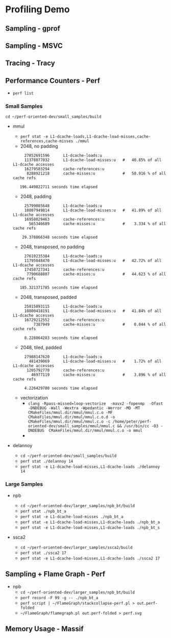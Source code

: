 # Profiling Demo



## Sampling - gprof

## Sampling - MSVC

## Tracing - Tracy

## Performance Counters - Perf

* `perf list`

### Small Samples

`cd ~/perf-oriented-dev/small_samples/build`

* mmul
  - `perf stat -e L1-dcache-loads,L1-dcache-load-misses,cache-references,cache-misses ./mmul`
  - 2048, no padding
  ```
       27852691596      L1-dcache-loads:u                                           
       11378077032      L1-dcache-load-misses:u   #   40.85% of all L1-dcache accesses
       16279503294      cache-references:u                                          
        8288921218      cache-misses:u            #   50.916 % of all cache refs    

     196.449822711 seconds time elapsed
  ```
  - 2048, padding
  ```
       25799085648      L1-dcache-loads:u                                           
       10807949814      L1-dcache-load-misses:u   #   41.89% of all L1-dcache accesses
       16958029463      cache-references:u                                          
         565346689      cache-misses:u            #    3.334 % of all cache refs    

      29.378866348 seconds time elapsed
  ```
  - 2048, transposed, no padding
  ```
       27610235384      L1-dcache-loads:u                                           
       11795048470      L1-dcache-load-misses:u   #   42.72% of all L1-dcache accesses
       17458727341      cache-references:u                                          
        7790688807      cache-misses:u            #   44.623 % of all cache refs    

     185.321371785 seconds time elapsed
  ```
  - 2048, transposed, padded
  ```
       25815093115      L1-dcache-loads:u                                           
       10800418191      L1-dcache-load-misses:u   #   41.84% of all L1-dcache accesses
       16729212552      cache-references:u                                          
           7387949      cache-misses:u            #    0.044 % of all cache refs    

       8.228864283 seconds time elapsed
  ```
  - 2048, tiled, padded
  ```
       27988147620      L1-dcache-loads:u                                           
         481439069      L1-dcache-load-misses:u   #    1.72% of all L1-dcache accesses
        1205792770      cache-references:u                                          
          46977119      cache-misses:u            #    3.896 % of all cache refs    

       4.226429780 seconds time elapsed
  ```
  - vectorization
    * `clang -Rpass-missed=loop-vectorize  -mavx2 -fopenmp  -Ofast -DNDEBUG -Wall -Wextra -Wpedantic -Werror -MD -MT CMakeFiles/mmul.dir/mmul/mmul.c.o -MF CMakeFiles/mmul.dir/mmul/mmul.c.o.d -o CMakeFiles/mmul.dir/mmul/mmul.c.o -c /home/peter/perf-oriented-dev/small_samples/mmul/mmul.c && /usr/bin/cc -O3 -DNDEBUG  CMakeFiles/mmul.dir/mmul/mmul.c.o -o mmul`
    * 

* delannoy
  - `cd ~/perf-oriented-dev/small_samples/build`
  - `perf stat ./delannoy 14`
  - `perf stat -e L1-dcache-load-misses,L1-dcache-loads ./delannoy 14`

### Large Samples

* npb
  - `cd ~/perf-oriented-dev/larger_samples/npb_bt/build`
  - `perf stat ./npb_bt_a`
  - `perf stat -e L1-dcache-load-misses ./npb_bt_a`
  - `perf stat -e L1-dcache-load-misses,L1-dcache-loads ./npb_bt_a`
  - `perf stat -e L1-dcache-load-misses,L1-dcache-loads ./npb_bt_s`

* ssca2
  - `cd ~/perf-oriented-dev/larger_samples/ssca2/build`
  - `perf stat ./ssca2 17`
  - `perf stat -e L1-dcache-load-misses,L1-dcache-loads ./ssca2 17`

## Sampling + Flame Graph - Perf

* npb
  - `cd ~/perf-oriented-dev/larger_samples/npb_bt/build`
  - `perf record -F 99 -g -- ./npb_bt_a`
  - `perf script | ~/FlameGraph/stackcollapse-perf.pl > out.perf-folded`
  - `~/FlameGraph/flamegraph.pl out.perf-folded > perf.svg`

## Memory Usage - Massif
